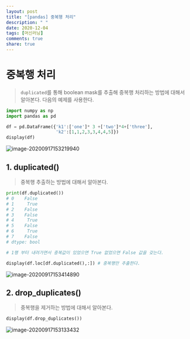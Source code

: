```yaml
---
layout: post
title: "[pandas] 중복행 처리"
description: " "
date: 2020-12-04
tags: [머신러닝]
comments: true
share: true
---
```



# 중복행 처리

> `duplicated`를 통해 boolean mask를 추출해 중복행 처리하는 방법에 대해서 알아본다. 다음의 예제를 사용한다.

```python
import numpy as np
import pandas as pd

df = pd.DataFrame({'k1':['one']* 3 +['two']*4+['three'],
                   'k2':[1,1,2,3,3,4,4,5]})
display(df)
```

![image-20200917153219940](markdown-images/image-20200917153219940.png)



## 1. duplicated()

> 중복행 추출하는 방법에 대해서 알아본다.

```python
print(df.duplicated())
# 0    False
# 1     True
# 2    False
# 3    False
# 4     True
# 5    False
# 6     True
# 7    False
# dtype: bool

# 1행 부터 내려가면서 중복값이 있었으면 True 없었으면 False 값을 갖는다.
```

```python
display(df.loc[df.duplicated(),:]) # 중복행만 추출한다.
```

![image-20200917153414890](markdown-images/image-20200917153414890.png)



## 2. drop_duplicates()

> 중복행을 제거하는 방법에 대해서 알아본다.

```python
display(df.drop_duplicates())
```

![image-20200917153133432](markdown-images/image-20200917153133432.png)

